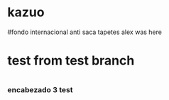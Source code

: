 # kazuo
#fondo internacional anti saca tapetes
alex was here
#
# test from test branch
#
### encabezado 3 test
